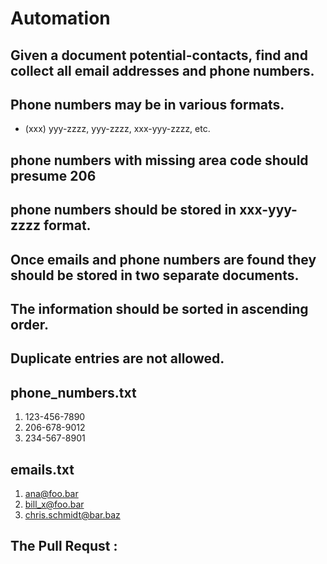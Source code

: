 
# Automation

## Given a document potential-contacts, find and collect all email addresses and phone numbers.
## Phone numbers may be in various formats.
- (xxx) yyy-zzzz, yyy-zzzz, xxx-yyy-zzzz, etc.
## phone numbers with missing area code should presume 206
## phone numbers should be stored in xxx-yyy-zzzz format.
## Once emails and phone numbers are found they should be stored in two separate documents.
## The information should be sorted in ascending order.
## Duplicate entries are not allowed.
## phone_numbers.txt

1. 123-456-7890
2. 206-678-9012
3. 234-567-8901
## emails.txt

1. ana@foo.bar
2. bill_x@foo.bar
3. chris.schmidt@bar.baz

## The Pull Requst :
